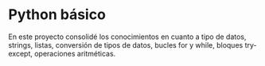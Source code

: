 # Python básico

En este proyecto consolidé los conocimientos en cuanto a tipo de datos, strings, listas, conversión de tipos de datos, bucles for y while, bloques try-except, operaciones aritméticas. 